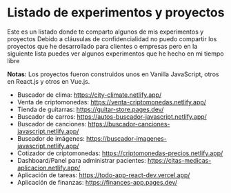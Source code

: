 # Listado de experimentos y proyectos
Este es un listado donde te comparto algunos de mis experimentos y proyectos
Debido a cláusulas de confidencialidad no puedo compartir los proyectos que he desarrollado para clientes o empresas pero en la siguiente lista puedes ver algunos experimentos que he hecho en mi tiempo libre

**Notas:** Los proyectos fueron construidos unos en Vanilla JavaScript, otros en React.js y otros en Vue.js.

* Buscador de clima: https://city-climate.netlify.app/
* Venta de criptomonedas: https://venta-criptomonedas.netlify.app/
* Tienda de guitarras: https://guitar-store.pages.dev/
* Buscador de carros: https://autos-buscador-javascript.netlify.app/
* Buscador de canciones: https://buscador-canciones-javascript.netlify.app/
* Buscador de imágenes: https://buscador-imagenes-javascript.netlify.app/
* Cotizador de criptomonedas: https://criptomonedas-precios.netlify.app/
* Dashboard/Panel para administrar pacientes: https://citas-medicas-aplicacion.netlify.app/
* Aplicación de tareas: https://todo-app-react-dev.vercel.app/
* Aplicación de finanzas: https://finances-app.pages.dev/
